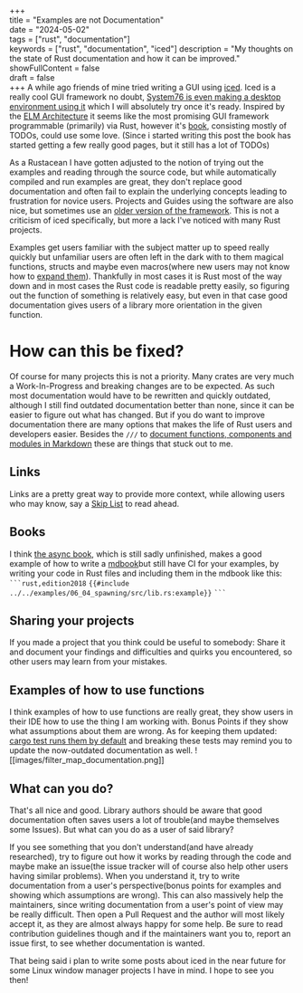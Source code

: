 +++  
title = "Examples are not Documentation"  
date = "2024-05-02"  
tags = ["rust", "documentation"]  
keywords = ["rust", "documentation", "iced"]
description = "My thoughts on the state of Rust documentation and how it can be improved."
showFullContent = false  
draft = false  
+++
A while ago friends of mine tried writing a GUI using [iced](https://github.com/iced-rs/iced). Iced is a really cool GUI framework no doubt, [System76 is even making a desktop environment using it](https://blog.system76.com/post/locked-and-loaded-with-new-cosmic-de-updates) which I will absolutely try once it's ready. Inspired by the [ELM Architecture](https://guide.elm-lang.org/architecture/) it seems like the most promising GUI framework programmable (primarily) via Rust, however it's [book](https://book.iced.rs/), consisting mostly of TODOs, could use some love. (Since i started writing this post the book has started getting a few really good pages, but it still has a lot of TODOs)

As a Rustacean I have gotten adjusted to the notion of trying out the examples and reading through the source code, but while automatically compiled and run examples are great, they don't replace good documentation and often fail to explain the underlying concepts leading to frustration for novice users. Projects and Guides using the software are also nice, but sometimes use an [older version of the framework](https://github.com/iced-rs/awesome-iced). This is not a criticism of iced specifically, but more a lack I've noticed with many Rust projects. 

Examples get users familiar with the subject matter up to speed really quickly but unfamiliar users are often left in the dark with to them magical functions, structs and maybe even macros(where new users may not know how to [expand them](https://github.com/dtolnay/cargo-expand)). Thankfully in most cases it is Rust most of the way down and in most cases the Rust code is readable pretty easily, so figuring out the function of something is relatively easy, but even in that case good documentation gives users of a library more orientation in the given function.
# How can this be fixed?
Of course for many projects this is not a priority. Many crates are very much a Work-In-Progress and breaking changes are to be expected. As such most documentation would have to be rewritten and quickly outdated, although I still find outdated documentation better than none, since it can be easier to figure out what has changed. But if you do want to improve documentation there are many options that makes the life of Rust users and developers easier. Besides the `///` to [document functions, components and modules in Markdown](https://doc.rust-lang.org/rustdoc/how-to-write-documentation.html) these are things that stuck out to me.

## Links
Links are a pretty great way to provide more context, while allowing users who may know, say a [Skip List](https://en.wikipedia.org/wiki/Skip_list) to read ahead.
## Books
I think [the async book](https://github.com/rust-lang/async-book), which is still sadly unfinished, makes a good example of how to write a [mdbook](https://rust-lang.github.io/mdBook/)but still have CI for your examples, by writing your code in Rust files and including them in the mdbook like this:
`` ```rust,edition2018 ``
`{{#include ../../examples/06_04_spawning/src/lib.rs:example}}`
`` ``` ``

## Sharing your projects
If you made a project that you think could be useful to somebody: Share it and document your findings and difficulties and quirks you encountered, so other users may learn from your mistakes.
## Examples of how to use functions
I think examples of how to use functions are really great, they show users in their IDE how to use the thing I am working with. Bonus Points if they show what assumptions about them are wrong. As for keeping them updated: [cargo test runs them by default](https://doc.rust-lang.org/cargo/commands/cargo-test.html#documentation-tests) and breaking these tests may remind you to update the now-outdated documentation as well.
![[images/filter_map_documentation.png]]

## What can you do?
That's all nice and good. Library authors should be aware that good documentation often saves users a lot of trouble(and maybe themselves some Issues). But what can you do as a user of said library? 

If you see something that you don't understand(and have already researched), try to figure out how it works by reading through the code and maybe make an issue(the issue tracker will of course also help other users having similar problems). When you understand it, try to write documentation from a user's perspective(bonus points for examples and showing which assumptions are wrong). This can also massively help the maintainers, since writing documentation from a user's point of view may be really difficult. Then open a Pull Request and the author will most likely accept it, as they are almost always happy for some help. Be sure to read contribution guidelines though and if the maintainers want you to, report an issue first, to see whether documentation is wanted.

That being said i plan to write some posts about iced in the near future for some Linux window manager projects I have in mind. I hope to see you then!